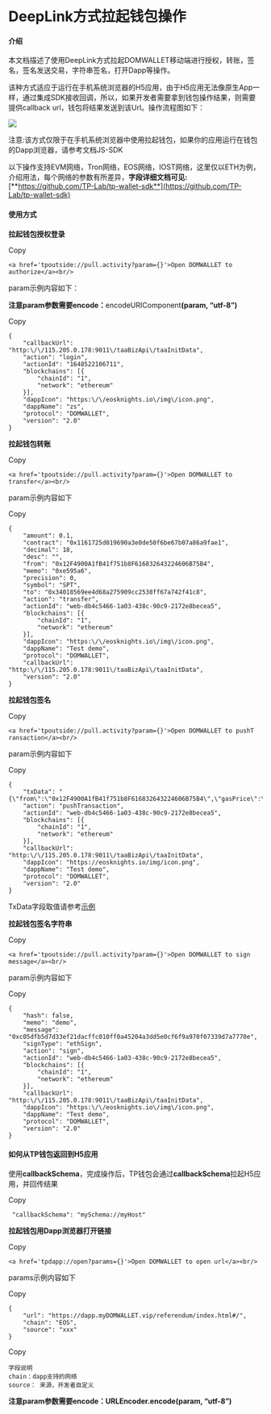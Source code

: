 # DeepLink方式拉起钱包操作

#### 介绍 <a href="#jie-shao" id="jie-shao"></a>

本文档描述了使用DeepLink方式拉起DOMWALLET移动端进行授权，转账，签名，签名发送交易，字符串签名，打开Dapp等操作。

该种方式适应于运行在手机系统浏览器的H5应用，由于H5应用无法像原生App一样，通过集成SDK接收回调，所以，如果开发者需要拿到钱包操作结果，则需要提供callback url，钱包将结果发送到该Url。操作流程图如下：

![](https://help.tokenpocket.pro/~gitbook/image?url=https%3A%2F%2F213089712-files.gitbook.io%2F%7E%2Ffiles%2Fv0%2Fb%2Fgitbook-x-prod.appspot.com%2Fo%2Fspaces%252FRjeSa1rqnubm9jQ67F9z%252Fuploads%252FLOVgtQssuN7hzgmB1mAf%252Fdeeplinknew.png%3Falt%3Dmedia%26token%3Dd131c119-5b2f-446f-add4-25393df9ddd1\&width=768\&dpr=4\&quality=100\&sign=6d215e87\&sv=2)

注意:该方式仅限于在手机系统浏览器中使用拉起钱包，如果你的应用运行在钱包的Dapp浏览器，请参考文档JS-SDK

以下操作支持EVM网络，Tron网络，EOS网络，IOST网络，这里仅以ETH为例，介绍用法，每个网络的参数有所差异，**字段详细文档可见:**[**https://github.com/TP-Lab/tp-wallet-sdk**](https://github.com/TP-Lab/tp-wallet-sdk)

#### 使用方式 <a href="#shi-yong-fang-shi" id="shi-yong-fang-shi"></a>

**拉起钱包授权登录**

Copy

```
<a href='tpoutside://pull.activity?param={}'>Open DOMWALLET to authorize</a><br/>
```

param示例内容如下：

**注意param参数需要encode：**&#x65;ncodeURIComponen&#x74;**(param, “utf-8”)**

Copy

```
{
	"callbackUrl": "http:\/\/115.205.0.178:9011\/taaBizApi\/taaInitData",
	"action": "login",
	"actionId": "1648522106711",
	"blockchains": [{
		"chainId": "1",
		"network": "ethereum"
	}],
	"dappIcon": "https:\/\/eosknights.io\/img\/icon.png",
	"dappName": "zs",
	"protocol": "DOMWALLET",
	"version": "2.0"
}
```

**拉起钱包转账**

Copy

```
<a href='tpoutside://pull.activity?param={}'>Open DOMWALLET to transfer</a><br/>
```

param示例内容如下

Copy

```
{
	"amount": 0.1,
	"contract": "0x1161725d019690a3e0de50f6be67b07a86a9fae1",
	"decimal": 18,
	"desc": "",
	"from": "0x12F4900A1fB41f751b8F616832643224606B75B4",
	"memo": "0xe595a6",
	"precision": 0,
	"symbol": "SPT",
	"to": "0x34018569ee4d68a275909cc2538ff67a742f41c8",
	"action": "transfer",
	"actionId": "web-db4c5466-1a03-438c-90c9-2172e8becea5",
	"blockchains": [{
		"chainId": "1",
		"network": "ethereum"
	}],
	"dappIcon": "https:\/\/eosknights.io\/img\/icon.png",
	"dappName": "Test demo",
	"protocol": "DOMWALLET",
	"callbackUrl": "http:\/\/115.205.0.178:9011\/taaBizApi\/taaInitData",
	"version": "2.0"
}
```

**拉起钱包签名**

Copy

```
<a href='tpoutside://pull.activity?param={}'>Open DOMWALLET to pushT   ransaction</a><br/>
```

param示例内容如下

Copy

```
{
	"txData": "{\"from\":\"0x12F4900A1fB41f751b8F616832643224606B75B4\",\"gasPrice\":\"0x6c088e200\",\"gas\":\"0xea60\",\"chainId\":\"1\",\"to\":\"0x1d1e7fb353be75669c53c18ded2abcb8c4793d80\",\"data\":\"0xa9059cbb000000000000000000000000171a0b081493722a5f22ebe6f0c4adf5fde49bd8000000000000000000000000000000000000000000000000000000000012c4b0\"}",
	"action": "pushTransaction",
	"actionId": "web-db4c5466-1a03-438c-90c9-2172e8becea5",
	"blockchains": [{
		"chainId": "1",
		"network": "ethereum"
	}],
	"callbackUrl": "http:\/\/115.205.0.178:9011\/taaBizApi\/taaInitData",
	"dappIcon": "https://eosknights.io/img/icon.png",
	"dappName": "Test demo",
	"protocol": "DOMWALLET",
	"version": "2.0"
}
```

TxData字段取值请参考[示例](https://github.com/TP-Lab/tp-wallet-sdk/blob/master/TxData%20Example.md)

**拉起钱包签名字符串**

Copy

```
<a href='tpoutside://pull.activity?param={}'>Open DOMWALLET to sign message</a><br/>
```

param示例内容如下

Copy

```
{
	"hash": false,
	"memo": "demo",
	"message": "0xc05dfb5d7d33ef21dacffc010ff0a45204a3dd5e0cf6f9a970f07339d7a7770e",
	"signType": "ethSign",
	"action": "sign",
	"actionId": "web-db4c5466-1a03-438c-90c9-2172e8becea5",
	"blockchains": [{
		"chainId": "1",
		"network": "ethereum"
	}],
	"callbackUrl": "http:\/\/115.205.0.178:9011\/taaBizApi\/taaInitData",
	"dappIcon": "https:\/\/eosknights.io\/img\/icon.png",
	"dappName": "Test demo",
	"protocol": "DOMWALLET",
	"version": "2.0"
}
```

#### 如何从TP钱包返回到H5应用 <a href="#ru-he-cong-tp-qian-bao-fan-hui-dao-h5-ying-yong" id="ru-he-cong-tp-qian-bao-fan-hui-dao-h5-ying-yong"></a>

使用**callbackSchema**，完成操作后，TP钱包会通过**callbackSchema**拉起H5应用，并回传结果

Copy

```
 "callbackSchema": "mySchema://myHost"
```

**拉起钱包用Dapp浏览器打开链接**

Copy

```
<a href='tpdapp://open?params={}'>Open DOMWALLET to open url</a><br/>
```

params示例内容如下

Copy

```
{
	"url": "https://dapp.myDOMWALLET.vip/referendum/index.html#/",
	"chain": "EOS",
	"source": "xxx" 
}
```

Copy

```
字段说明
chain：dapp支持的网络
source： 来源，开发者自定义
```

**注意param参数需要encode：URLEncoder.encode(param, “utf-8”)**
